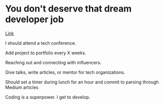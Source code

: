# You don't deserve that dream developer job

[Link](https://codeburst.io/why-you-dont-deserve-that-dream-developer-job-60d5e5adb8d7)

I should attend a tech conference.

Add project to portfolio every X weeks.

Reaching out and connecting with influencers.

Give talks, write articles, or mentor for tech organizations.

Should set a timer during lunch for an hour and commit to parsing through Medium articles

Coding is a superpower. I get to develop.
